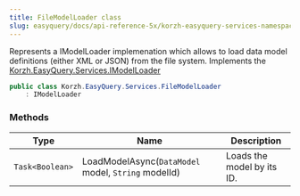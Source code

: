 ```yaml
---
title: FileModelLoader class
slug: easyquery/docs/api-reference-5x/korzh-easyquery-services-namespace/filemodelloader-class
---
```



Represents a IModelLoader implemenation  which allows to load data model definitions (either XML or JSON) from the file system.  Implements the [Korzh.EasyQuery.Services.IModelLoader](/api-reference-5x/korzh-easyquery-services-namespace/imodelloader-interface)
```csharp
public class Korzh.EasyQuery.Services.FileModelLoader
    : IModelLoader

```

### Methods

| Type | Name | Description | 
| --- | --- | --- | 
| `Task<Boolean>` | LoadModelAsync(`DataModel` model, `String` modelId) | Loads the model by its ID. |
